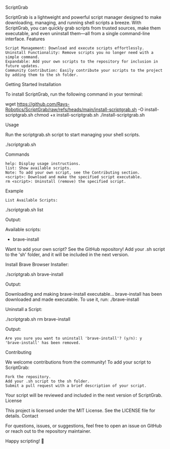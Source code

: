 ScriptGrab

ScriptGrab is a lightweight and powerful script manager designed to make downloading, managing, and running shell scripts a breeze. With ScriptGrab, you can quickly grab scripts from trusted sources, make them executable, and even uninstall them—all from a single command-line interface.
Features

    Script Management: Download and execute scripts effortlessly.
    Uninstall Functionality: Remove scripts you no longer need with a simple command.
    Expandable: Add your own scripts to the repository for inclusion in future updates.
    Community Contribution: Easily contribute your scripts to the project by adding them to the sh folder.

Getting Started
Installation

To install ScriptGrab, run the following command in your terminal:

wget https://github.com/Rays-Robotics/ScriptGrab/raw/refs/heads/main/install-scriptgrab.sh -O install-scriptgrab.sh
chmod +x install-scriptgrab.sh
./install-scriptgrab.sh

Usage

Run the scriptgrab.sh script to start managing your shell scripts.

./scriptgrab.sh

Commands

    help: Display usage instructions.
    list: Show available scripts.
    Note: To add your own script, see the Contributing section.
    <script>: Download and make the specified script executable.
    rm <script>: Uninstall (remove) the specified script.

Example

    List Available Scripts:

./scriptgrab.sh list

Output:

Available scripts:
  - brave-install

Want to add your own script? See the GitHub repository!
Add your .sh script to the 'sh' folder, and it will be included in the next version.

Install Brave Browser Installer:

./scriptgrab.sh brave-install

Output:

Downloading and making brave-install executable...
brave-install has been downloaded and made executable.
To use it, run: ./brave-install

Uninstall a Script:

./scriptgrab.sh rm brave-install

Output:

    Are you sure you want to uninstall 'brave-install'? (y/n): y
    'brave-install' has been removed.

Contributing

We welcome contributions from the community! To add your script to ScriptGrab:

    Fork the repository.
    Add your .sh script to the sh folder.
    Submit a pull request with a brief description of your script.

Your script will be reviewed and included in the next version of ScriptGrab.
License

This project is licensed under the MIT License. See the LICENSE file for details.
Contact

For questions, issues, or suggestions, feel free to open an issue on GitHub or reach out to the repository maintainer.

Happy scripting! 🚀
